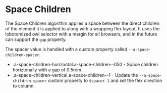 # Space Children

The Space Children algorithm applies a space between the direct children of the element
it is applied to along with a wrapping flex layout. It uses the lobotomized owl selector with a margin for all browsers, and in the future can support the `gap` property.

The spacer value is handled with a custom property called `--a-space-children-spacer`.

* .a-space-children-horizontal.a-space-children--050 - Space children horiztonally with a gap of 0.5rem.
* .a-space-children-vertical.a-space-children--1 - Update the `--a-space-children-spacer` custom property to `$spacer-1` and set the flex direction to column.

